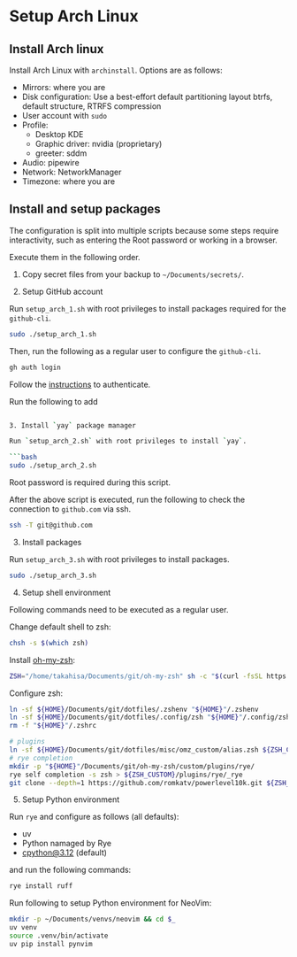 # Setup Arch Linux

## Install Arch linux

Install Arch Linux with `archinstall`.
Options are as follows:

- Mirrors: where you are
- Disk configuration:
  Use a best-effort default partitioning layout
  btrfs, default structure, RTRFS compression
- User account with `sudo`
- Profile:
  - Desktop KDE
  - Graphic driver: nvidia (proprietary)
  - greeter: sddm
- Audio: pipewire
- Network: NetworkManager
- Timezone: where you are

## Install and setup packages

The configuration is split into multiple scripts because
some steps require interactivity, such as entering the Root
password or working in a browser.

Execute them in the following order.

1. Copy secret files from your backup to `~/Documents/secrets/`.

2. Setup GitHub account

Run `setup_arch_1.sh` with root privileges to install packages required for the `github-cli`.

```bash
sudo ./setup_arch_1.sh
```
Then, run the following as a regular user to configure the `github-cli`.

```bash
gh auth login
```
Follow the [instructions](https://docs.github.com/en/github-cli/github-cli/quickstart) to authenticate.

Run the following to add 

```bash

3. Install `yay` package manager

Run `setup_arch_2.sh` with root privileges to install `yay`.

```bash
sudo ./setup_arch_2.sh
```

Root password is required during this script.

After the above script is executed, run the following to check the connection to `github.com` via ssh.

```bash
ssh -T git@github.com
```

3. Install packages

Run `setup_arch_3.sh` with root privileges to install packages.

```bash
sudo ./setup_arch_3.sh
```

4. Setup shell environment

Following commands need to be executed as a regular user.

Change default shell to zsh:

```bash
chsh -s $(which zsh)
```

Install [oh-my-zsh](https://github.com/ohmyzsh/ohmyzsh):

```bash
ZSH="/home/takahisa/Documents/git/oh-my-zsh" sh -c "$(curl -fsSL https://raw.githubusercontent.com/ohmyzsh/ohmyzsh/master/tools/install.sh)"
```
Configure zsh:

```bash
ln -sf ${HOME}/Documents/git/dotfiles/.zshenv "${HOME}"/.zshenv
ln -sf ${HOME}/Documents/git/dotfiles/.config/zsh "${HOME}"/.config/zsh
rm -f "${HOME}"/.zshrc

# plugins
ln -sf ${HOME}/Documents/git/dotfiles/misc/omz_custom/alias.zsh ${ZSH_CUSTOM}/alias.zsh
# rye completion
mkdir -p "${HOME}"/Documents/git/oh-my-zsh/custom/plugins/rye/
rye self completion -s zsh > ${ZSH_CUSTOM}/plugins/rye/_rye
git clone --depth=1 https://github.com/romkatv/powerlevel10k.git ${ZSH_CUSTOM}/themes/powerlevel10k
```

5.  Setup Python environment

Run `rye` and configure as follows (all defaults):

- uv
- Python namaged by Rye
- cpython@3.12 (default)

and run the following commands:

```bash
rye install ruff
```

Run following to setup Python environment for NeoVim:

```bash
mkdir -p ~/Documents/venvs/neovim && cd $_
uv venv
source .venv/bin/activate
uv pip install pynvim
```
